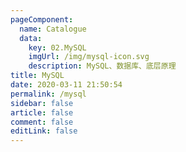 ```yaml
---
pageComponent:
  name: Catalogue
  data:
    key: 02.MySQL
    imgUrl: /img/mysql-icon.svg
    description: MySQL、数据库、底层原理
title: MySQL
date: 2020-03-11 21:50:54
permalink: /mysql
sidebar: false
article: false
comment: false
editLink: false
---
```

